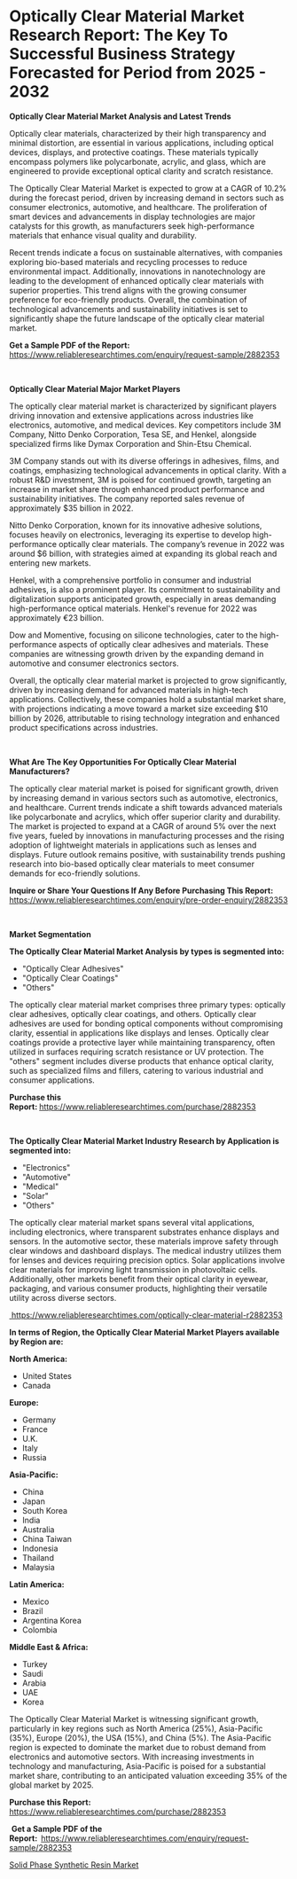 <p><h1>Optically Clear Material Market Research Report: The Key To Successful Business Strategy Forecasted for Period from 2025 - 2032</h1></p><p><strong>Optically Clear Material Market Analysis and Latest Trends</strong></p>
<p><p>Optically clear materials, characterized by their high transparency and minimal distortion, are essential in various applications, including optical devices, displays, and protective coatings. These materials typically encompass polymers like polycarbonate, acrylic, and glass, which are engineered to provide exceptional optical clarity and scratch resistance.</p><p>The Optically Clear Material Market is expected to grow at a CAGR of 10.2% during the forecast period, driven by increasing demand in sectors such as consumer electronics, automotive, and healthcare. The proliferation of smart devices and advancements in display technologies are major catalysts for this growth, as manufacturers seek high-performance materials that enhance visual quality and durability. </p><p>Recent trends indicate a focus on sustainable alternatives, with companies exploring bio-based materials and recycling processes to reduce environmental impact. Additionally, innovations in nanotechnology are leading to the development of enhanced optically clear materials with superior properties. This trend aligns with the growing consumer preference for eco-friendly products. Overall, the combination of technological advancements and sustainability initiatives is set to significantly shape the future landscape of the optically clear material market.</p></p>
<p><strong>Get a Sample PDF of the Report:&nbsp;</strong> <a href="https://www.reliableresearchtimes.com/enquiry/request-sample/2882353?utm_campaign=3290&utm_medium=2&utm_source=Github&utm_content=ia&utm_term=13032025&utm_id=optically-clear-material">https://www.reliableresearchtimes.com/enquiry/request-sample/2882353</a></p>
<p>&nbsp;</p>
<p><strong>Optically Clear Material Major Market Players</strong></p>
<p><p>The optically clear material market is characterized by significant players driving innovation and extensive applications across industries like electronics, automotive, and medical devices. Key competitors include 3M Company, Nitto Denko Corporation, Tesa SE, and Henkel, alongside specialized firms like Dymax Corporation and Shin-Etsu Chemical.</p><p>3M Company stands out with its diverse offerings in adhesives, films, and coatings, emphasizing technological advancements in optical clarity. With a robust R&D investment, 3M is poised for continued growth, targeting an increase in market share through enhanced product performance and sustainability initiatives. The company reported sales revenue of approximately $35 billion in 2022.</p><p>Nitto Denko Corporation, known for its innovative adhesive solutions, focuses heavily on electronics, leveraging its expertise to develop high-performance optically clear materials. The company’s revenue in 2022 was around $6 billion, with strategies aimed at expanding its global reach and entering new markets.</p><p>Henkel, with a comprehensive portfolio in consumer and industrial adhesives, is also a prominent player. Its commitment to sustainability and digitalization supports anticipated growth, especially in areas demanding high-performance optical materials. Henkel's revenue for 2022 was approximately €23 billion.</p><p>Dow and Momentive, focusing on silicone technologies, cater to the high-performance aspects of optically clear adhesives and materials. These companies are witnessing growth driven by the expanding demand in automotive and consumer electronics sectors.</p><p>Overall, the optically clear material market is projected to grow significantly, driven by increasing demand for advanced materials in high-tech applications. Collectively, these companies hold a substantial market share, with projections indicating a move toward a market size exceeding $10 billion by 2026, attributable to rising technology integration and enhanced product specifications across industries.</p></p>
<p>&nbsp;</p>
<p><strong>What Are The Key Opportunities For Optically Clear Material Manufacturers?</strong></p>
<p><p>The optically clear material market is poised for significant growth, driven by increasing demand in various sectors such as automotive, electronics, and healthcare. Current trends indicate a shift towards advanced materials like polycarbonate and acrylics, which offer superior clarity and durability. The market is projected to expand at a CAGR of around 5% over the next five years, fueled by innovations in manufacturing processes and the rising adoption of lightweight materials in applications such as lenses and displays. Future outlook remains positive, with sustainability trends pushing research into bio-based optically clear materials to meet consumer demands for eco-friendly solutions.</p></p>
<p><strong>Inquire or Share Your Questions If Any Before Purchasing This Report:</strong> <a href="https://www.reliableresearchtimes.com/enquiry/pre-order-enquiry/2882353?utm_campaign=3290&utm_medium=2&utm_source=Github&utm_content=ia&utm_term=13032025&utm_id=optically-clear-material">https://www.reliableresearchtimes.com/enquiry/pre-order-enquiry/2882353</a></p>
<p>&nbsp;</p>
<p><strong>Market Segmentation</strong></p>
<p><strong>The Optically Clear Material Market Analysis by types is segmented into:</strong></p>
<p><ul><li>"Optically Clear Adhesives"</li><li>"Optically Clear Coatings"</li><li>"Others"</li></ul></p>
<p><p>The optically clear material market comprises three primary types: optically clear adhesives, optically clear coatings, and others. Optically clear adhesives are used for bonding optical components without compromising clarity, essential in applications like displays and lenses. Optically clear coatings provide a protective layer while maintaining transparency, often utilized in surfaces requiring scratch resistance or UV protection. The "others" segment includes diverse products that enhance optical clarity, such as specialized films and fillers, catering to various industrial and consumer applications.</p></p>
<p><strong>Purchase this Report:&nbsp;</strong><a href="https://www.reliableresearchtimes.com/purchase/2882353?utm_campaign=3290&utm_medium=2&utm_source=Github&utm_content=ia&utm_term=13032025&utm_id=optically-clear-material">https://www.reliableresearchtimes.com/purchase/2882353</a></p>
<p>&nbsp;</p>
<p><strong>The Optically Clear Material Market Industry Research by Application is segmented into:</strong></p>
<p><ul><li>"Electronics"</li><li>"Automotive"</li><li>"Medical"</li><li>"Solar"</li><li>"Others"</li></ul></p>
<p><p>The optically clear material market spans several vital applications, including electronics, where transparent substrates enhance displays and sensors. In the automotive sector, these materials improve safety through clear windows and dashboard displays. The medical industry utilizes them for lenses and devices requiring precision optics. Solar applications involve clear materials for improving light transmission in photovoltaic cells. Additionally, other markets benefit from their optical clarity in eyewear, packaging, and various consumer products, highlighting their versatile utility across diverse sectors.</p></p>
<p><a href="https://www.reliableresearchtimes.com/optically-clear-material-r2882353?utm_campaign=3290&utm_medium=2&utm_source=Github&utm_content=ia&utm_term=13032025&utm_id=optically-clear-material">&nbsp;https://www.reliableresearchtimes.com/optically-clear-material-r2882353</a></p>
<p><strong>In terms of Region, the Optically Clear Material Market Players available by Region are:</strong></p>
<p>
    <p> <strong> North America: </strong>
        <ul>
            <li>United States</li>
            <li>Canada</li>
        </ul>
        </p> 
    <p> <strong> Europe: </strong>
        <ul>
            <li>Germany</li>
            <li>France</li>
            <li>U.K.</li>
            <li>Italy</li>
            <li>Russia</li>
        </ul>
        </p> 
    <p> <strong> Asia-Pacific: </strong>
        <ul>
            <li>China</li>
            <li>Japan</li>
            <li>South Korea</li>
            <li>India</li>
            <li>Australia</li>
            <li>China Taiwan</li>
            <li>Indonesia</li>
            <li>Thailand</li>
            <li>Malaysia</li>
        </ul>
        </p> 
    <p> <strong> Latin America: </strong>
        <ul>
            <li>Mexico</li>
            <li>Brazil</li>
            <li>Argentina Korea</li>
            <li>Colombia</li>
        </ul>
        </p> 
    <p> <strong> Middle East & Africa: </strong>
        <ul>
            <li>Turkey</li>
            <li>Saudi</li>
            <li>Arabia</li>
            <li>UAE</li>
            <li>Korea</li>
        </ul>
    </p>
    </p>
<p><p>The Optically Clear Material Market is witnessing significant growth, particularly in key regions such as North America (25%), Asia-Pacific (35%), Europe (20%), the USA (15%), and China (5%). The Asia-Pacific region is expected to dominate the market due to robust demand from electronics and automotive sectors. With increasing investments in technology and manufacturing, Asia-Pacific is poised for a substantial market share, contributing to an anticipated valuation exceeding 35% of the global market by 2025.</p></p>
<p><strong>Purchase this Report: </strong><a href="https://www.reliableresearchtimes.com/purchase/2882353?utm_campaign=3290&utm_medium=2&utm_source=Github&utm_content=ia&utm_term=13032025&utm_id=optically-clear-material">https://www.reliableresearchtimes.com/purchase/2882353</a></p>
<p>&nbsp;<strong>Get a Sample PDF of the Report:&nbsp;&nbsp;</strong><a href="https://www.reliableresearchtimes.com/enquiry/request-sample/2882353?utm_campaign=3290&utm_medium=2&utm_source=Github&utm_content=ia&utm_term=13032025&utm_id=optically-clear-material">https://www.reliableresearchtimes.com/enquiry/request-sample/2882353</a></p>
<p><strong></strong></p>
<p><p><a href="https://github.com/lalolatiot/Market-Research-Report-List-1/blob/main/solid-phase-synthetic-resin-market.md?utm_campaign=3290&utm_medium=2&utm_source=Github&utm_content=ia&utm_term=13032025&utm_id=optically-clear-material">Solid Phase Synthetic Resin Market</a></p></p>